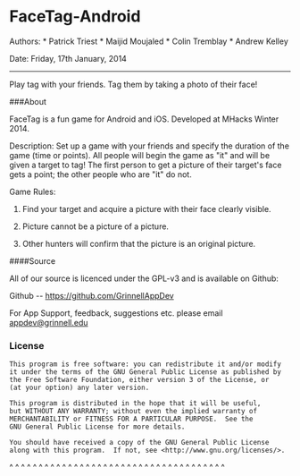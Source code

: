 FaceTag-Android
===========

Authors:  * Patrick Triest
          * Maijid Moujaled 
          * Colin Tremblay
          * Andrew Kelley
          

Date:    Friday, 17th January, 2014

---

Play tag with your friends. Tag them by taking a photo of their face!

###About

FaceTag is a fun game for Android and iOS. Developed at MHacks Winter 2014.

Description:
Set up a game with your friends and specify the duration of the game (time or points). All people will begin the game as "it" and will be given a target to tag! The first person to get a picture of their target's face gets a point; the other people who are "it" do not.

Game Rules:

1. Find your target and acquire a picture with their face clearly visible.

2. Picture cannot be a picture of a picture.

3. Other hunters will confirm that the picture is an original picture.

####Source

All of our source is licenced under the GPL-v3 and is available on Github:

Github -- https://github.com/GrinnellAppDev


For App Support, feedback, suggestions etc. please email appdev@grinnell.edu

### License

    This program is free software: you can redistribute it and/or modify
    it under the terms of the GNU General Public License as published by
    the Free Software Foundation, either version 3 of the License, or
    (at your option) any later version.

    This program is distributed in the hope that it will be useful,
    but WITHOUT ANY WARRANTY; without even the implied warranty of
    MERCHANTABILITY or FITNESS FOR A PARTICULAR PURPOSE.  See the
    GNU General Public License for more details.

    You should have received a copy of the GNU General Public License
    along with this program.  If not, see <http://www.gnu.org/licenses/>.

^ ^ ^ ^ ^ ^ ^ ^ ^ ^ ^ ^ ^ ^ ^ ^ ^ ^ ^ ^ ^ ^ ^ ^ ^ ^ ^ ^ ^ ^ ^ ^ ^ ^ ^ ^ ^ 

